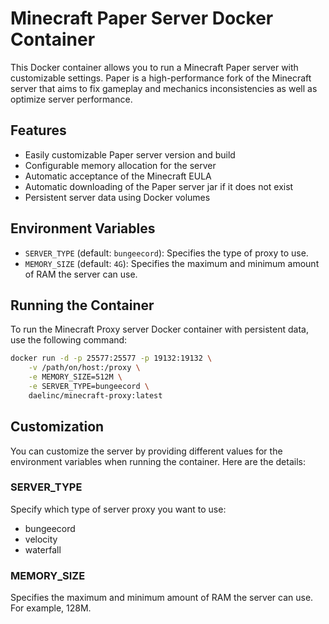 # Minecraft Paper Server Docker Container

This Docker container allows you to run a Minecraft Paper server with customizable settings. Paper is a high-performance fork of the Minecraft server that aims to fix gameplay and mechanics inconsistencies as well as optimize server performance.

## Features

- Easily customizable Paper server version and build
- Configurable memory allocation for the server
- Automatic acceptance of the Minecraft EULA
- Automatic downloading of the Paper server jar if it does not exist
- Persistent server data using Docker volumes

## Environment Variables

- `SERVER_TYPE` (default: `bungeecord`): Specifies the type of proxy to use.
- `MEMORY_SIZE` (default: `4G`): Specifies the maximum and minimum amount of RAM the server can use.

## Running the Container

To run the Minecraft Proxy server Docker container with persistent data, use the following command:

```sh
docker run -d -p 25577:25577 -p 19132:19132 \
    -v /path/on/host:/proxy \
    -e MEMORY_SIZE=512M \
    -e SERVER_TYPE=bungeecord \
    daelinc/minecraft-proxy:latest
```

## Customization

You can customize the server by providing different values for the environment variables when running the container. Here are the details:

### SERVER_TYPE

Specify which type of server proxy you want to use:
- bungeecord
- velocity
- waterfall

### MEMORY_SIZE

Specifies the maximum and minimum amount of RAM the server can use. For example, 128M.